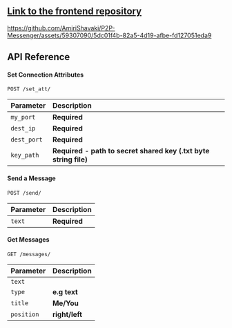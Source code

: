 
## [Link to the frontend repository](https://github.com/Hediyeh-Eshaqi/P2P-Messenger-ui)



https://github.com/AmiriShavaki/P2P-Messenger/assets/59307090/5dc01f4b-82a5-4d19-afbe-fd127051eda9



## API Reference

#### Set Connection Attributes

```http
POST /set_att/
```

| Parameter | Description                |
| :-------- | :------------------------- |
| `my_port` | **Required** |
| `dest_ip` | **Required** |
| `dest_port` | **Required** |
| `key_path` | **Required** - **path to secret shared key (.txt byte string file)**|

#### Send a Message

```http
POST /send/
```

| Parameter | Description                |
| :-------- | :------------------------- |
| `text` | **Required** |

#### Get Messages

```http
GET /messages/
```

| Parameter | Description                |
| :-------- | :------------------------- |
| `text` |  |
| `type` | **e.g text** |
| `title` | **Me/You** |
| `position` | **right/left** |
